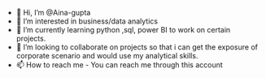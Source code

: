 - 👋 Hi, I’m @Aina-gupta
- 👀 I’m interested in business/data analytics 
- 🌱 I’m currently learning python ,sql, power BI to work on certain projects.
- 💞️ I’m looking to collaborate on projects so that i can get the exposure of corporate scenario and would use my analytical skills.
- 📫 How to reach me - You can reach me through this account

<!---
Aina-gupta/Aina-gupta is a ✨ special ✨ repository because its `README.md` (this file) appears on your GitHub profile.
You can click the Preview link to take a look at your changes.
--->
